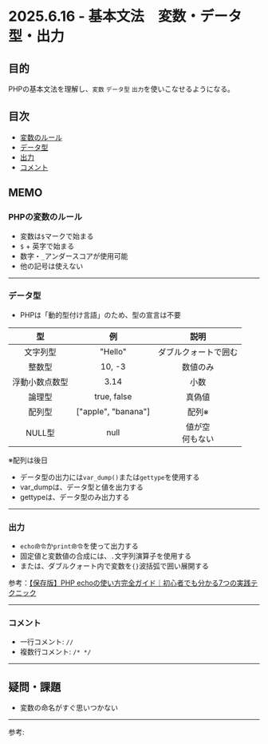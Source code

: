 # 2025.6.16 - 基本文法　変数・データ型・出力

## 目的

PHPの基本文法を理解し、`変数` `データ型` `出力`を使いこなせるようになる。

## 目次

- [変数のルール](#1)
- [データ型](#2)
- [出力](#3)
- [コメント](#4)

## MEMO

<a id="1"></a>

### PHPの変数のルール

- 変数は`$`マークで始まる
- `$` + 英字で始まる
- 数字・`_`アンダースコアが使用可能
- 他の記号は使えない

---
<a id="2"></a>

### データ型

- PHPは「動的型付け言語」のため、型の宣言は不要

|型|例|説明|  
|:--:|:--:|:--:|
|文字列型|"Hello"|ダブルクォートで囲む|
|整数型|10, -3|数値のみ|
|浮動小数点数型|3.14|小数|
|論理型|true, false|真偽値|
|配列型|["apple", "banana"]|配列※|
|NULL型|null|値が空<br>何もない|

※配列は後日  

- データ型の出力には`var_dump()`または`gettype`を使用する
- var_dumpは、データ型と値を出力する
- gettypeは、データ型のみ出力する

---
<a id="3"></a>

### 出力

- `echo命令`か`print命令`を使って出力する
- 固定値と変数値の合成には、`.`文字列演算子を使用する
- または、ダブルクォート内で変数を`{}`波括弧で囲い展開する

参考：[【保存版】PHP echoの使い方完全ガイド｜初心者でも分かる7つの実践テクニック](https://dexall.co.jp/articles/?p=3443#i-7)

---
<a id="4"></a>

### コメント

- 一行コメント: `//`
- 複数行コメント: `/* */`

---

## 疑問・課題

- 変数の命名がすぐ思いつかない

---

参考: []()
